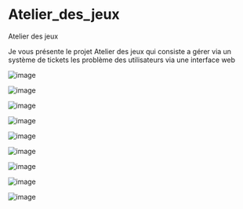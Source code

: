 # Atelier_des_jeux
Atelier des jeux

Je vous présente le projet Atelier des jeux qui consiste a gérer via un système de tickets les problème des utilisateurs via une interface web

![image](https://github.com/user-attachments/assets/acb3f7f8-f66a-4027-beb3-b0ae24c8b323)

![image](https://github.com/user-attachments/assets/c13f3eb3-7b0b-460e-aa3a-b5013af5c7ad)



![image](https://github.com/user-attachments/assets/644ebc42-5fc6-4f60-95d8-b7909249d417)

![image](https://github.com/user-attachments/assets/2cba9efa-1cc8-441f-abd7-f740694ac59f)

![image](https://github.com/user-attachments/assets/dbfe6189-80c5-49c1-9871-deb5cb8f8e43)

![image](https://github.com/user-attachments/assets/fab76f2a-8515-4395-9083-7f6671b67b1d)

![image](https://github.com/user-attachments/assets/163a6343-3e9b-43be-aa9f-b9d5ae831545)

![image](https://github.com/user-attachments/assets/315b74fc-5e2c-4b3f-8df4-72b972b177a8)

![image](https://github.com/user-attachments/assets/e9434b93-6277-44d9-8615-192ae4f071cc)

